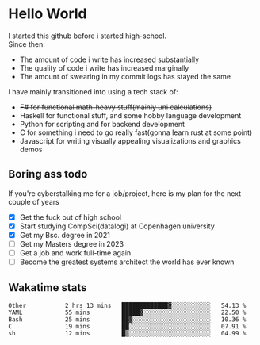 # Hello World

I started this github before i started high-school.  
Since then:
- The amount of code i write has increased substantially
- The quality of code i write has increased marginally
- The amount of swearing in my commit logs has stayed the same

I have mainly transitioned into using a tech stack of:
- ~~F# for functional math-heavy stuff(mainly uni calculations)~~
- Haskell for functional stuff, and some hobby language development
- Python for scripting and for backend development
- C for something i need to go really fast(gonna learn rust at some point)
- Javascript for writing visually appealing visualizations and graphics demos

## Boring ass todo
If you're cyberstalking me for a job/project, here is my plan for the next couple of years
- [x] Get the fuck out of high school
- [x] Start studying CompSci(datalogi) at Copenhagen university
- [x] Get my Bsc. degree in 2021
- [ ] Get my Masters degree in 2023
- [ ] Get a job and work full-time again
- [ ] Become the greatest systems architect the world has ever known

## Wakatime stats
<!--START_SECTION:waka-->

```text
Other           2 hrs 13 mins   █████████████▓░░░░░░░░░░░   54.13 %
YAML            55 mins         █████▓░░░░░░░░░░░░░░░░░░░   22.50 %
Bash            25 mins         ██▓░░░░░░░░░░░░░░░░░░░░░░   10.36 %
C               19 mins         ██░░░░░░░░░░░░░░░░░░░░░░░   07.91 %
sh              12 mins         █▒░░░░░░░░░░░░░░░░░░░░░░░   04.99 %
```

<!--END_SECTION:waka-->
